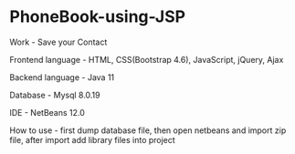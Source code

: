 # PhoneBook-using-JSP

Work - Save your Contact

Frontend language - HTML, CSS(Bootstrap 4.6), JavaScript, jQuery, Ajax

Backend language - Java 11

Database - Mysql 8.0.19

IDE - NetBeans 12.0

How to use - first dump database file, then open netbeans and import zip file, after import add library files into project
